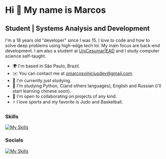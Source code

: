 Hi 👀 My name is Marcos
==========================

Student | Systems Analysis and Development
-----------------------------

I'm a 18 years old "developer" since I was 15. I love to code and how to solve deep problems using high-edge tech lol. My main focus are back-end development. I am also a student at [UniCesumar|EAD](https://www.unicesumar.edu.br/home/) and I study computer science self-taught.
* 🌍  I'm based in São Paulo, Brazil.
* ✉️  You can contact me at [omarcosviniciusdev@gmail.com](mailto:omarcosviniciusdev@gmail.com).
* 🚀  I'm currently just studying.
* 🧠  I'm studying Python, C(and others languages), English and Russian (i'll start learning chinese soon).
* 🤝  I'm open to collaborating on projects of any kind.
* ⚡  I love sports and my favorite is Judo and Basketball.
### Skills
[![My Skills](https://skillicons.dev/icons?i=c,py,regex,linux,git)](https://github.com/odmrs)

### Socials

[![My Skills](https://skillicons.dev/icons?i=linkedin)](https://www.linkedin.com/in/marcos-vin%C3%ADcius-8ab575260/)

